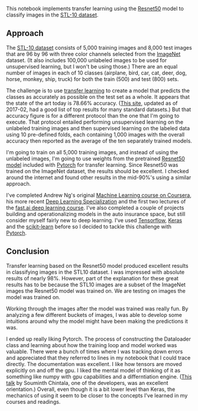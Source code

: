 This notebook implements transfer learning using the [Resnet50](https://arxiv.org/abs/1512.03385) model to classify images in the [STL-10 dataset](https://cs.stanford.edu/~acoates/stl10/). 

## Approach
The [STL-10 dataset](http://cs.stanford.edu/~acoates/stl10/) consists of 5,000 training images and 8,000 test images that are 96 by 96 with three color channels selected from the [ImageNet](http://www.image-net.org/) dataset. (It also includes 100,000 unlabeled images to be used for unsupervised learning, but I won't be using those.) There are an equal number of images in each of 10 classes (airplane, bird, car, cat, deer, dog, horse, monkey, ship, truck) for both the train (500) and test (800) sets.

The challenge is to use [transfer learning](https://en.wikipedia.org/wiki/Transfer_learning) to create a model that predicts the classes as accurately as possible on the test set as a whole. It appears that the state of the art today is 78.66% accuracy. ([This site](https://martin-thoma.com/sota/), updated as of 2017-02, had a good list of top results for many standard datasets.) But that accuracy figure is for a different protocol than the one that I'm going to execute. That protocol entailed performing unsupervised learning on the unlabeled training images and then supervised learning on the labeled data using 10 pre-defined folds, each containing 1,000 images with the overall accuracy then reported as the average of the ten separately trained models. 

I'm going to train on all 5,000 training images, and instead of using the unlabeled images, I'm going to use weights from the pretrained [Resnet50 model](https://github.com/pytorch/vision/blob/master/torchvision/models/resnet.py) included with [Pytorch](http://pytorch.org/docs/master/index.html) for transfer learning. Since Resnet50 was trained on the ImageNet dataset, the results should be excellent. I checked around the internet and found other results in the mid-90%'s using a similar approach.

I've completed Andrew Ng's original [Machine Learning course on Coursera](https://www.coursera.org/learn/machine-learning), his more recent [Deep Learning Specialization](https://www.coursera.org/specializations/deep-learning) and the first two lectures of the [fast.ai deep learning course](http://course.fast.ai/). I've also completed a couple of projects building and operationalizing models in the auto insurance space, but still consider myself fairly new to deep learning. I've used [Tensorflow](https://www.tensorflow.org/), [Keras](https://keras.io/) and the [scikit-learn](http://scikit-learn.org/stable/) before so I decided to tackle this challenge with [Pytorch](http://pytorch.org/).

## Conclusion
Transfer learning based on the Resnet50 model produced excellent results in classifying images in the STL10 dataset. I was impressed with absolute results of nearly 98%. However, part of the explanation for these great results has to be because the STL10 images are a subset of the ImageNet images the Resnet50 model was trained on. We are testing on images the model was trained on.

Working through the images after the model was trained was really fun. By analyzing a few different buckets of images, I was able to develop some intuitions around why the model might have been making the predictions it was.

I ended up really liking Pytorch. The process of constructing the Dataloader class and learning about how the training loop and model worked was valuable. There were a bunch of times where I was tracking down errors and appreciated that they referred to lines in my notebook that I could trace directly. The documentation was excellent. I like how tensors are moved explicitly on and off the gpu. I liked the mental model of thinking of it as something like numpy with gpu capabilities and a differntiation engine. ([This talk](https://www.youtube.com/watch?v=LAMwEJZqesU) by Souminth Chintala, one of the developers, was an excellent orientation.) Overall, even though it is a bit lower level than Keras, the mechanics of using it seem to be closer to the concepts I've learned in my courses and readings.
